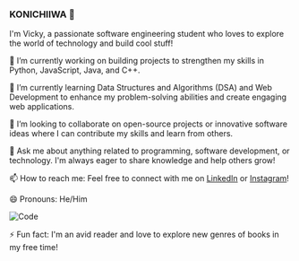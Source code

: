 ### KONICHIIWA 👋

I'm Vicky, a passionate software engineering student who loves to explore the world of technology and build cool stuff!

🔭 I’m currently working on building projects to strengthen my skills in Python, JavaScript, Java, and C++.

🌱 I’m currently learning Data Structures and Algorithms (DSA) and Web Development to enhance my problem-solving abilities and create engaging web applications.

👯 I’m looking to collaborate on open-source projects or innovative software ideas where I can contribute my skills and learn from others.

💬 Ask me about anything related to programming, software development, or technology. I'm always eager to share knowledge and help others grow!

📫 How to reach me: Feel free to connect with me on [LinkedIn](https://www.linkedin.com/in/vicky-mahato-450b57253) or [Instagram](https://www.instagram.com/vicky_07043/)!

😄 Pronouns: He/Him

![Code](https://www.springboard.com/blog/wp-content/uploads/2022/06/what-does-a-coder-do-2022-career-guide.jpg)

⚡ Fun fact: I'm an avid reader and love to explore new genres of books in my free time!
